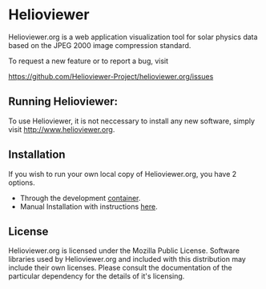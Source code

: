 # Helioviewer

Helioviewer.org is a web application visualization tool for solar physics data based on the JPEG 2000 image compression standard.

To request a new feature or to report a bug, visit 
  
https://github.com/Helioviewer-Project/helioviewer.org/issues

## Running Helioviewer:

To use Helioviewer, it is not neccessary to install any new software, simply visit http://www.helioviewer.org.

## Installation

If you wish to run your own local copy of Helioviewer.org, you have 2 options.
- Through the development [container](https://hub.docker.com/r/dgarciabriseno/helioviewer.org-docker).
- Manual Installation with instructions [here](https://helioviewer-project.github.io/install/).
    
## License

Helioviewer.org is licensed under the Mozilla Public License.
Software libraries used by Helioviewer.org and included with this distribution may include their own licenses.
Please consult the documentation of the particular dependency for the details of it's licensing.
